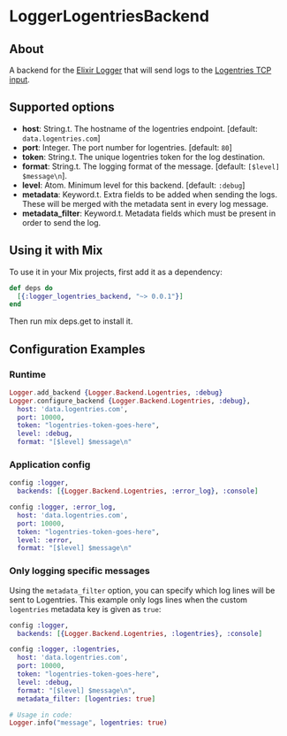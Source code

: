 LoggerLogentriesBackend
=======================

## About

A backend for the [Elixir Logger](http://elixir-lang.org/docs/v1.0/logger/Logger.html)
that will send logs to the [Logentries TCP input](https://logentries.com/doc/input-token/).

## Supported options

* **host**: String.t. The hostname of the logentries endpoint. [default: `data.logentries.com`]
* **port**: Integer. The port number for logentries. [default: `80`]
* **token**: String.t. The unique logentries token for the log destination.
* **format**: String.t. The logging format of the message. [default: `[$level] $message\n`].
* **level**: Atom. Minimum level for this backend. [default: `:debug`]
* **metadata**: Keyword.t. Extra fields to be added when sending the logs. These will
be merged with the metadata sent in every log message.
* **metadata_filter**: Keyword.t. Metadata fields which must be present in order to send the log.

## Using it with Mix

To use it in your Mix projects, first add it as a dependency:

```elixir
def deps do
  [{:logger_logentries_backend, "~> 0.0.1"}]
end
```
Then run mix deps.get to install it.

## Configuration Examples

### Runtime

```elixir
Logger.add_backend {Logger.Backend.Logentries, :debug}
Logger.configure_backend {Logger.Backend.Logentries, :debug},
  host: 'data.logentries.com',
  port: 10000,
  token: "logentries-token-goes-here",
  level: :debug,
  format: "[$level] $message\n"
```

### Application config

```elixir
config :logger,
  backends: [{Logger.Backend.Logentries, :error_log}, :console]

config :logger, :error_log,
  host: 'data.logentries.com',
  port: 10000,
  token: "logentries-token-goes-here",
  level: :error,
  format: "[$level] $message\n"
```

### Only logging specific messages

Using the `metadata_filter` option, you can specify which log lines will be sent to Logentries. This example only
logs lines when the custom `logentries` metadata key is given as `true`:

```elixir
config :logger,
  backends: [{Logger.Backend.Logentries, :logentries}, :console]

config :logger, :logentries,
  host: 'data.logentries.com',
  port: 10000,
  token: "logentries-token-goes-here",
  level: :debug,
  format: "[$level] $message\n",
  metadata_filter: [logentries: true]

# Usage in code:
Logger.info("message", logentries: true)
```

